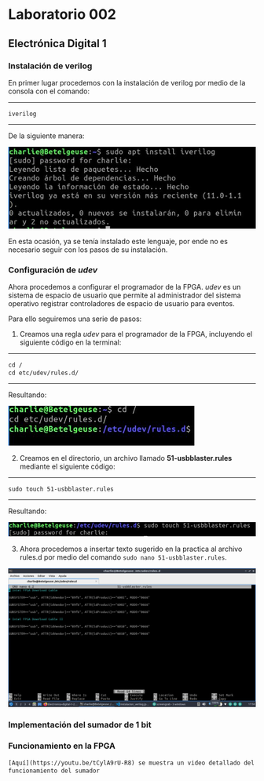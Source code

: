 # Laboratorio 002 
## Electrónica Digital 1

### Instalación de verilog 

En primer lugar procedemos con la instalación de verilog por medio de la consola con el comando:

---
    iverilog
---

De la siguiente manera:

![imagen](imagenes/instalacion_verilog.jpg)

En esta ocasión, ya se tenía instalado este lenguaje, por ende no es necesario seguir con los pasos de su instalación.

### Configuración de *udev*

Ahora procedemos a configurar el programador de la FPGA. *udev* es un sistema de espacio de usuario que permite al administrador del sistema operativo registrar controladores de espacio de usuario para eventos. 

Para ello seguiremos una serie de pasos:

1. Creamos una regla *udev* para el programador de la FPGA, incluyendo el siguiente código en la terminal:

---
    cd /
    cd etc/udev/rules.d/
---
Resultando:

![Creación de directorio](imagenes/udev.jpg)

2. Creamos en el directorio, un archivo llamado **51-usbblaster.rules** mediante el siguiente código:

---
    sudo touch 51-usbblaster.rules
---

Resultando:

![Creación de archivo 51-usbblaster.rules](imagenes/creaciondeusbblaster.jpg)

3. Ahora procedemos a insertar texto sugerido en la practica al archivo rules.d por medio del comando `sudo nano 51-usbblaster.rules`. 

![Texto en el rules.d](imagenes/textorules_d.jpg)


### Implementación del sumador de 1 bit


### Funcionamiento en la FPGA

    [Aquí](https://youtu.be/tCylA9rU-R8) se muestra un video detallado del funcionamiento del sumador


